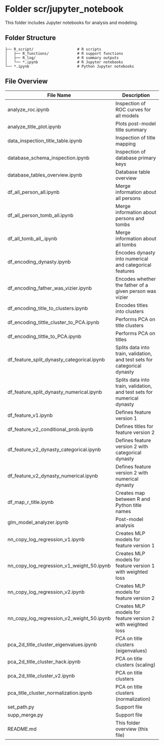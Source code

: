 # Folder scr/jupyter_notebook
This folder includes Jupyter notebooks for analysis and modeling.

## Folder Structure

```plaintext
├── R_script/                    # R scripts
│   ├── R_functions/             # R support functions
│   ├── R_log/                   # R summary outputs
│   └── *.ipynb                  # R Jupyter notebooks
└── *.ipynb                      # Python Jupyter notebooks
```

## File Overview

| File Name | Description |
|---|---|
| analyze_roc.ipynb | Inspection of ROC curves for all models |
| analyze_title_plot.ipynb | Plots post-model title summary |
| data_inspection_title_table.ipynb | Inspection of title mapping |
| database_schema_inspection.ipynb | Inspection of database primary keys |
| database_tables_overview.ipynb | Database table overview |
| df_all_person_all.ipynb | Merge information about all persons |
| df_all_person_tomb_all.ipynb | Merge information about persons and tombs |
| df_all_tomb_all_.ipynb | Merge information about all tombs |
| df_encoding_dynasty.ipynb | Encodes dynasty into numerical and categorical features |
| df_encoding_father_was_vizier.ipynb | Encodes whether the father of a given person was vizier |
| df_encoding_title_to_clusters.ipynb | Encodes titles into clusters |
| df_encoding_tittle_cluster_to_PCA.ipynb | Performs PCA on title clusters |
| df_encoding_tittle_to_PCA.ipynb | Performs PCA on titles |
| df_feature_split_dynasty_categorical.ipynb | Splits data into train, validation, and test sets for categorical dynasty |
| df_feature_split_dynasty_numerical.ipynb | Splits data into train, validation, and test sets for numerical dynasty |
| df_feature_v1.ipynb | Defines feature version 1 |
| df_feature_v2_conditional_prob.ipynb | Defines titles for feature version 2 |
| df_feature_v2_dynasty_categorical.ipynb | Defines feature version 2 with categorical dynasty |
| df_feature_v2_dynasty_numerical.ipynb | Defines feature version 2 with numerical dynasty |
| df_map_r_title.ipynb | Creates map between R and Python title names |
| glm_model_analyzer.ipynb | Post-model analysis |
| nn_copy_log_regression_v1.ipynb | Creates MLP models for feature version 1 |
| nn_copy_log_regression_v1_weight_50.ipynb | Creates MLP models for feature version 1 with weighted loss |
| nn_copy_log_regression_v2.ipynb | Creates MLP models for feature version 2 |
| nn_copy_log_regression_v2_weight_50.ipynb | Creates MLP models for feature version 2 with weighted loss |
| pca_2d_title_cluster_eigenvalues.ipynb | PCA on title clusters (eigenvalues) |
| pca_2d_title_cluster_hack.ipynb | PCA on title clusters (scaling) |
| pca_2d_title_cluster_v2.ipynb | PCA on title clusters |
| pca_title_cluster_normalization.ipynb | PCA on title clusters (normalization) |
| set_path.py | Support file |
| supp_merge.py | Support file |
| README.md | This folder overview (this file) |
